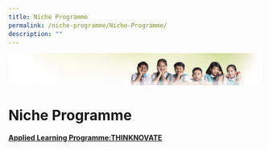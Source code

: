 ```yaml
---
title: Niche Programme
permalink: /niche-programme/Niche-Programme/
description: ""
---
```

![](/images/Banner.jpg)

Niche Programme
===============
#### [Applied Learning Programme:THINKNOVATE](/Niche-Programme/Applied-Learning-Programme:-THINKNOVATE/)


